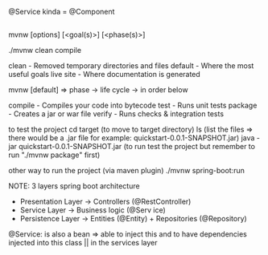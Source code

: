 @Service kinda = @Component

##
mvnw [options] [<goal(s)>] [<phase(s)>]

./mvnw clean compile

clean - Removed temporary directories and files
default - Where the most useful goals live
site - Where documentation is generated

mvnw [default]
=> phase -> life cycle -> in order below

compile - Compiles your code into bytecode
test - Runs unit tests
package - Creates a jar or war file
verify - Runs checks & integration tests

to test the project
cd target (to move to target directory)
ls (list the files => there would be a .jar file for example: quickstart-0.0.1-SNAPSHOT.jar)
java -jar quickstart-0.0.1-SNAPSHOT.jar (to run test the project but remember to run "./mvnw package" first)

other way to run the project (via maven plugin)
./mvnw spring-boot:run


NOTE:
3 layers spring boot architecture
+ Presentation Layer -> Controllers (@RestController)
+ Service Layer -> Business logic (@Serv ice)
+ Persistence Layer -> Entities (@Entity) + Repositories (@Repository)


@Service: is also a bean => able to inject this and to have dependencies injected into this class || in the services layer 
